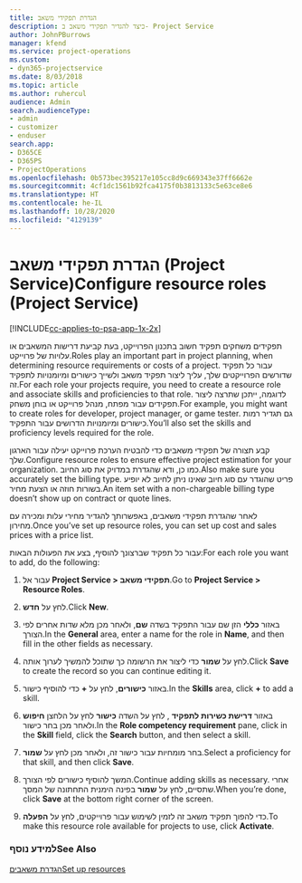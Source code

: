 ```yaml
---
title: הגדרת תפקידי משאב
description: כיצד להגדיר תפקידי משאב ב- Project Service
author: JohnPBurrows
manager: kfend
ms.service: project-operations
ms.custom:
- dyn365-projectservice
ms.date: 8/03/2018
ms.topic: article
ms.author: ruhercul
audience: Admin
search.audienceType:
- admin
- customizer
- enduser
search.app:
- D365CE
- D365PS
- ProjectOperations
ms.openlocfilehash: 0b573bec395217e105cc8d9c669343e37ff6662e
ms.sourcegitcommit: 4cf1dc1561b92fca4175f0b3813133c5e63ce8e6
ms.translationtype: HT
ms.contentlocale: he-IL
ms.lasthandoff: 10/28/2020
ms.locfileid: "4129139"
---
```

# <a name="configure-resource-roles-project-service"></a><span data-ttu-id="e54a0-103">הגדרת תפקידי משאב (Project Service)</span><span class="sxs-lookup"><span data-stu-id="e54a0-103">Configure resource roles (Project Service)</span></span>

[!INCLUDE[cc-applies-to-psa-app-1x-2x](../includes/cc-applies-to-psa-app-1x-2x.md)]

<span data-ttu-id="e54a0-104">תפקידים משחקים תפקיד חשוב בתכנון הפרוייקט, בעת קביעת דרישות המשאבים או עלויות של פרוייקט.</span><span class="sxs-lookup"><span data-stu-id="e54a0-104">Roles play an important part in project planning, when determining resource requirements or costs of a project.</span></span> <span data-ttu-id="e54a0-105">עבור כל תפקיד שדורשים הפרוייקטים שלך, עליך ליצור תפקיד משאב ולשייך כישורים ומיומנויות לתפקיד זה.</span><span class="sxs-lookup"><span data-stu-id="e54a0-105">For each role your projects require, you need to create a resource role and associate skills and proficiencies to that role.</span></span> <span data-ttu-id="e54a0-106">לדוגמה, ייתכן שתרצה ליצור תפקידים עבור מפתח, מנהל פרוייקט או בוחן משחק.</span><span class="sxs-lookup"><span data-stu-id="e54a0-106">For example, you might want to create roles for developer, project manager, or game tester.</span></span> <span data-ttu-id="e54a0-107">גם תגדיר רמות כישורים ומיומנויות הדרושים עבור התפקיד.</span><span class="sxs-lookup"><span data-stu-id="e54a0-107">You’ll also set the skills and proficiency levels required for the role.</span></span>  
  
 <span data-ttu-id="e54a0-108">קבע תצורה של תפקידי משאבים כדי להבטיח הערכת פרוייקט יעילה עבור הארגון שלך.</span><span class="sxs-lookup"><span data-stu-id="e54a0-108">Configure resource roles to ensure effective project estimation for your organization.</span></span>  <span data-ttu-id="e54a0-109">כמו כן, ודא שהגדרת במדויק את סוג החיוב.</span><span class="sxs-lookup"><span data-stu-id="e54a0-109">Also make sure you accurately set the billing type.</span></span> <span data-ttu-id="e54a0-110">פריט שהוגדר עם סוג חיוב שאינו ניתן לחיוב לא יופיע בשורות חוזה או הצעת מחיר.</span><span class="sxs-lookup"><span data-stu-id="e54a0-110">An item set with a non-chargeable billing type doesn’t show up on contract or quote lines.</span></span>  
  
 <span data-ttu-id="e54a0-111">לאחר שהגדרת תפקידי משאבים, באפשרותך להגדיר מחירי עלות ומכירה עם מחירון.</span><span class="sxs-lookup"><span data-stu-id="e54a0-111">Once you’ve set up resource roles, you can set up cost and sales prices with a price list.</span></span>  
  
 <span data-ttu-id="e54a0-112">עבור כל תפקיד שברצונך להוסיף, בצע את הפעולות הבאות:</span><span class="sxs-lookup"><span data-stu-id="e54a0-112">For each role you want to add, do the following:</span></span>  
  
1.  <span data-ttu-id="e54a0-113">עבור אל **Project Service > תפקידי משאב**.</span><span class="sxs-lookup"><span data-stu-id="e54a0-113">Go to **Project Service > Resource Roles**.</span></span>  
  
2.  <span data-ttu-id="e54a0-114">לחץ על **חדש**.</span><span class="sxs-lookup"><span data-stu-id="e54a0-114">Click **New**.</span></span>  
  
3.  <span data-ttu-id="e54a0-115">באזור **כללי** הזן שם עבור התפקיד בשדה **שם**, ולאחר מכן מלא שדות אחרים לפי הצורך.</span><span class="sxs-lookup"><span data-stu-id="e54a0-115">In the **General** area, enter a name for the role in **Name**, and then fill in the other fields as necessary.</span></span>  
  
4.  <span data-ttu-id="e54a0-116">לחץ על **שמור** כדי ליצור את הרשומה כך שתוכל להמשיך לערוך אותה.</span><span class="sxs-lookup"><span data-stu-id="e54a0-116">Click **Save** to create the record so you can continue editing it.</span></span>  
  
5.  <span data-ttu-id="e54a0-117">באזור **כישורים**, לחץ על **+** כדי להוסיף כישור.</span><span class="sxs-lookup"><span data-stu-id="e54a0-117">In the **Skills** area, click **+** to add a skill.</span></span>  
  
6.  <span data-ttu-id="e54a0-118">באזור **דרישת כשירות לתפקיד** , לחץ על השדה **כישור** לחץ על הלחצן **חיפוש** ולאחר מכן בחר כישור.</span><span class="sxs-lookup"><span data-stu-id="e54a0-118">In the **Role competency requirement** pane, click in the **Skill** field, click the **Search** button, and then select a skill.</span></span>  
  
7.  <span data-ttu-id="e54a0-119">בחר מומחיות עבור כישור זה, ולאחר מכן לחץ על **שמור**.</span><span class="sxs-lookup"><span data-stu-id="e54a0-119">Select a proficiency for that skill, and then click **Save**.</span></span>  
  
8.  <span data-ttu-id="e54a0-120">המשך להוסיף כישורים לפי הצורך.</span><span class="sxs-lookup"><span data-stu-id="e54a0-120">Continue adding skills as necessary.</span></span> <span data-ttu-id="e54a0-121">אחרי שתסיים, לחץ על **שמור** בפינה הימנית התחתונה של המסך.</span><span class="sxs-lookup"><span data-stu-id="e54a0-121">When you’re done, click **Save** at the bottom right corner of the screen.</span></span>  
  
9. <span data-ttu-id="e54a0-122">כדי להפוך תפקיד משאב זה לזמין לשימוש עבור פרוייקטים, לחץ על **הפעלה**.</span><span class="sxs-lookup"><span data-stu-id="e54a0-122">To make this resource role available for projects to use, click **Activate**.</span></span>  
  
### <a name="see-also"></a><span data-ttu-id="e54a0-123">למידע נוסף</span><span class="sxs-lookup"><span data-stu-id="e54a0-123">See Also</span></span>  
 [<span data-ttu-id="e54a0-124">הגדרת משאבים</span><span class="sxs-lookup"><span data-stu-id="e54a0-124">Set up resources</span></span>](../psa/set-up-resources.md)
